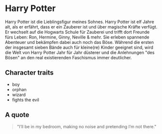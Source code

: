 # Harry Potter

Harry Potter ist die Lieblingsfigur meines Sohnes. Harry Potter ist elf Jahre alt, als er erfährt, dass er ein Zauberer ist und über magische Kräfte verfügt. Er wechselt auf die Hogwarts Schule für Zauberei und trifft dort Freunde fürs Leben: Ron, Hermine, Ginny, Neville & mehr. Sie erleben spannende Abenteuer und bekämpfen dabei auch noch das Böse. Während die ersten der insgesamt sieben Bände auch für kleine(re) Kinder geeignet sind, wird die Welt von Harry Potter Jahr für Jahr düsterer und die Anlehnungen "des Bösen" an den real existierenden Faschismus immer deutlicher.

## Character traits

* boy
* orphan
* wizard
* fights the evil

## A quote

> "I’ll be in my bedroom, making no noise and pretending I’m not there."
